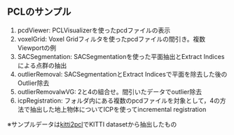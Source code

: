 PCLのサンプル
---

1. pcdViewer: PCLVisualizerを使ったpcdファイルの表示
2. voxelGrid: Voxel Gridフィルタを使ったpcdファイルの間引き。複数Viewportの例
3. SACSegmentation: SACSegmentationを使った平面抽出とExtract Indicesによる点群の抽出
4. outlierRemoval: SACSegmentationとExtract Indicesで平面を除去した後のOutlier除去
5. outlierRemovalwVG: 2と4の組合せ。間引いたデータでoutlier除去
6. icpRegistration: フォルダ内にある複数のpcdファイルを対象として，4の方法で抽出した地上物体についてICPを使ってincremental registration



※サンプルデータは[kitti2pcl](https://github.com/jaejunlee0538/kitti2pcl)でKITTI datasetから抽出したもの